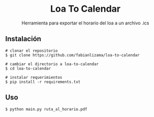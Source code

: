 <h1 align=center>
Loa To Calendar
</h1>
<p align=center>
<span>Herramienta para exportar el horario del loa a un archivo .ics</span>
<br>
</p>


## Instalación
```console
# clonar el repositorio
$ git clone https://github.com/fabianlizama/loa-to-calendar

# cambiar el directorio a loa-to-calendar
$ cd loa-to-calendar

# instalar requerimientos
$ pip install -r requirements.txt
```
## Uso
```console
$ python main.py ruta_al_horario.pdf
```